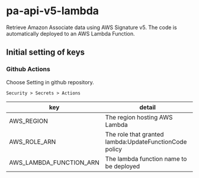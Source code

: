 # pa-api-v5-lambda

Retrieve Amazon Associate data using AWS Signature v5.
The code is automatically deployed to an AWS Lambda Function.

## Initial setting of keys
### Github Actions
Choose Setting in github repository.

`Security > Secrets > Actions`

|key|detail|
|-|-|
|AWS_REGION|The region hosting AWS Lambda|
|AWS_ROLE_ARN|The role that granted lambda:UpdateFunctionCode policy|
|AWS_LAMBDA_FUNCTION_ARN|The lambda function name to be deployed|
